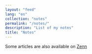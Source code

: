 ```yaml
---
layout: "feed"
lang: "en"
collection: "notes"
permalink: "/notes/"
description: "List of my notes"
title: "Notes"
---
```


Some articles are also available on [Zenn](https://zenn.dev/cizzuk)
